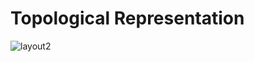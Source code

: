 # Topological Representation

![layout2](https://cloud.githubusercontent.com/assets/6545129/18107606/dd1cccde-6f08-11e6-8b0e-981d5829d1e3.jpg)


